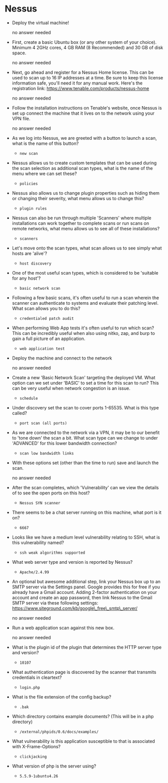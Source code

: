 # Nessus

- Deploy the virtual machine!

	no answer needed

- First, create a basic Ubuntu box (or any other system of your choice). Minimum 4 2GHz cores, 4 GB RAM (8 Recommended) and 30 GB of disk space.

	no answer needed

- Next, go ahead and register for a Nessus Home license. This can be used to scan up to 16 IP addresses at a time. Be sure to keep this license information safe, you'll need it for any manual work. Here's the registration link: https://www.tenable.com/products/nessus-home

	no answer needed

- Follow the installation instructions on Tenable's website, once Nessus is set up connect the machine that it lives on to the network using your VPN file.

	no answer needed

- As we log into Nessus, we are greeted with a button to launch a scan, what is the name of this button?

	- `new scan`

- Nessus allows us to create custom templates that can be used during the scan selection as additional scan types, what is the name of the menu where we can set these?

	- `policies`

- Nessus also allows us to change plugin properties such as hiding them or changing their severity, what menu allows us to change this?

	- `plugin rules`

- Nessus can also be run through multiple 'Scanners' where multiple installations can work together to complete scans or run scans on remote networks, what menu allows us to see all of these installations?

	- `scanners`

- Let's move onto the scan types, what scan allows us to see simply what hosts are 'alive'?

	- `host discovery`

- One of the most useful scan types, which is considered to be 'suitable for any host'?

	- `basic network scan`

- Following a few basic scans, it's often useful to run a scan wherein the scanner can authenticate to systems and evaluate their patching level. What scan allows you to do this?

	- `credentialed patch audit`

- When performing Web App tests it's often useful to run which scan? This can be incredibly useful when also using nitko, zap, and burp to gain a full picture of an application. 

	- `web application test`

- Deploy the machine and connect to the network

	no answer needed

- Create a new 'Basic Network Scan' targeting the deployed VM. What option can we set under 'BASIC' to set a time for this scan to run? This can be very useful when network congestion is an issue.

	- `schedule`

- Under discovery set the scan to cover ports 1-65535. What is this type called?

	- `port scan (all ports)`

- As we are connected to the network via a VPN, it may be to our benefit to 'tone down' the scan a bit. What scan type can we change to under 'ADVANCED' for this lower bandwidth connection?

	- `scan low bandwidth links`

- With these options set (other than the time to run) save and launch the scan.

	no answer needed

- After the scan completes, which 'Vulnerability' can we view the details of to see the open ports on this host?

	- `Nessus SYN scanner`

- There seems to be a chat server running on this machine, what port is it on?

	- `6667`

- Looks like we have a medium level vulnerability relating to SSH, what is this vulnerability named?

	- `ssh weak algorithms supported`

- What web server type and version is reported by Nessus?

	- `Apache/2.4.99`

- An optional but awesome additional step, link your Nessus box up to an SMTP server via the Settings panel. Google provides this for free if you already have a Gmail account. Adding 2-factor authentication on your account and create an app password, then link Nessus to the Gmail SMTP server via these following settings: https://www.siteground.com/kb/google\_free\_smtp\_server/

	no answer needed

- Run a web application scan against this new box.

	no answer needed

- What is the plugin id of the plugin that determines the HTTP server type and version?

	- `10107`

- What authentication page is discovered by the scanner that transmits credentials in cleartext?

	- `login.php`

- What is the file extension of the config backup?

	- `.bak`

- Which directory contains example documents? (This will be in a php directory)

	- `/external/phpids/0.6/docs/examples/`

- What vulnerability is this application susceptible to that is associated with X-Frame-Options?

	- `clickjacking`

- What version of php is the server using?

	- `5.5.9-1ubuntu4.26`







